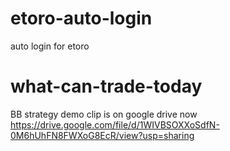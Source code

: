 # etoro-auto-login
auto login for etoro

# what-can-trade-today
BB strategy demo clip is on google drive now
https://drive.google.com/file/d/1WIVBSOXXoSdfN-0M6hUhFN8FWXoG8EcR/view?usp=sharing
